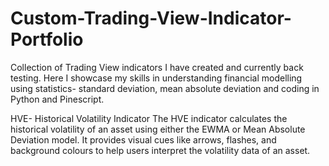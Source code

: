 # Custom-Trading-View-Indicator-Portfolio
Collection of Trading View indicators I have created and currently back testing. Here I showcase my skills in understanding financial modelling using statistics- standard deviation, mean absolute deviation and coding in Python and Pinescript.

HVE- Historical Volatility Indicator 
The HVE indicator calculates the historical volatility of an asset using either the EWMA or Mean Absolute Deviation model. 
It provides visual cues like arrows, flashes, and background colours to help users interpret the volatility data of an asset. 
